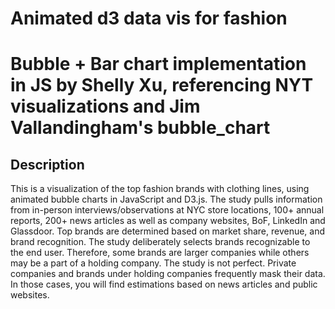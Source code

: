 # Animated d3 data vis for fashion

# Bubble + Bar chart implementation in JS by Shelly Xu, referencing NYT visualizations and Jim Vallandingham's bubble_chart


## Description

This is a visualization of the top fashion brands with clothing lines, using animated bubble charts in JavaScript and D3.js. The study pulls information from in-person interviews/observations at NYC store locations, 100+ annual reports, 200+ news articles as well as company websites, BoF, LinkedIn and Glassdoor. Top brands are determined based on market share, revenue, and brand recognition. The study deliberately selects brands recognizable to the end user. Therefore, some brands are larger companies while others may be a part of a holding company. The study is not perfect. Private companies and brands under holding companies frequently mask their data. In those cases, you will find estimations based on news articles and public websites.
